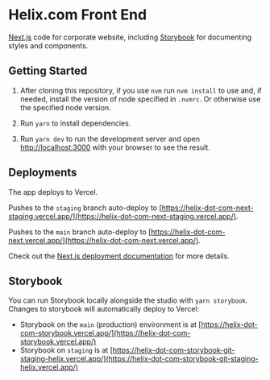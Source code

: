 # Helix.com Front End
[Next.js](https://nextjs.org/docs) code for corporate website, including [Storybook](https://storybook.js.org/docs/react/get-started/install/) for documenting styles and components.

## Getting Started

1. After cloning this repository, if you use `nvm` run `nvm install` to use and, if needed, install the version of node specified in `.nvmrc`. Or otherwise use the specified node version.

2. Run `yarn` to install dependencies.

3. Run `yarn dev` to run the development server and open [http://localhost:3000](http://localhost:3000) with your browser to see the result.

## Deployments

The app deploys to Vercel.

Pushes to the `staging` branch auto-deploy to [https://helix-dot-com-next-staging.vercel.app/](https://helix-dot-com-next-staging.vercel.app/).

Pushes to the `main` branch auto-deploy to [https://helix-dot-com-next.vercel.app/](https://helix-dot-com-next.vercel.app/).

Check out the [Next.js deployment documentation](https://nextjs.org/docs/deployment) for more details.


## Storybook

You can run Storybook locally alongside the studio with `yarn storybook`. Changes to storybook will automatically deploy to Vercel:
- Storybook on the `main` (production) environment is at [https://helix-dot-com-storybook.vercel.app/](https://helix-dot-com-storybook.vercel.app/)
- Storybook on `staging` is at [https://helix-dot-com-storybook-git-staging-helix.vercel.app/](https://helix-dot-com-storybook-git-staging-helix.vercel.app/)
